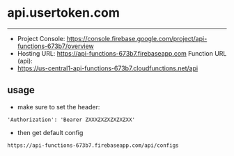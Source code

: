 # api.usertoken.com
------------------
- Project Console: https://console.firebase.google.com/project/api-functions-673b7/overview
- Hosting URL: https://api-functions-673b7.firebaseapp.com Function URL (api):
- https://us-central1-api-functions-673b7.cloudfunctions.net/api

## usage
- make sure to set the header:
```
'Authorization': 'Bearer ZXXXZXZXZXZXZXX'
```
- then get default config
```
https://api-functions-673b7.firebaseapp.com/api/configs
```
